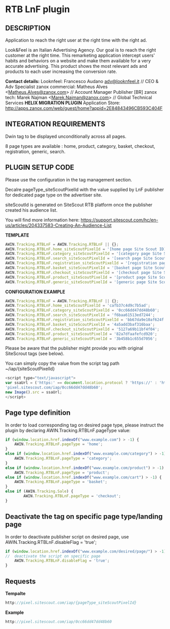 # RTB LnF plugin

## DESCRIPTION

Application to reach the right user at the right time with the right ad.

Look&Feel is an Italian Advertising Agency. Our goal is to reach the
right customer at the right time. This remarketing application intercept
users' habits and behaviors on a website and make them available for a
very accurate advertising. This product shows the most relevant ads and
products to each user increasing the conversion rate.

**Contact details:**
Looknfeel: Francesco Audano adv@looknfeel.it // CEO & Adv Specialist
zanox commercial: Matheus Alves \<Matheus.Alves@zanox.com\> // Account
Manager Publisher \[BR\]
zanox tech: Marek Najman \<Marek.Najman@zanox.com\> // Global Technical
Services
**HELIX MIGRATION PLUGIN**
Application Store:
<http://apps.zanox.com/web/guest/home?appid=2E84843496CB593C404F>

## INTEGRATION REQUIREMENTS

Dwin tag to be displayed unconditionally across all pages.

8 page types are available : home, product, category, basket, checkout,
registration, generic, search.

## PLUGIN SETUP CODE

Please use the configuration in the tag management section.

Decalre pageType_siteScoutPixelId with the value supplied by LnF
publisher for dedicated page type on the advertiser site.

siteScoutId is generated on SiteScout RTB platform once the publisher
created his audience list.

You will find more information here:
<https://support.sitescout.com/hc/en-us/articles/204337583-Creating-An-Audience-List>

**TEMPLATE**


``` javascript
AWIN.Tracking.RTBLnF = AWIN.Tracking.RTBLnF || {};
AWIN.Tracking.RTBLnF.home_siteScoutPixelId = '[home page Site Scout ID]';
AWIN.Tracking.RTBLnF.category_siteScoutPixelId = '[category page Site Scout ID]';
AWIN.Tracking.RTBLnF.search_siteScoutPixelId = '[search page Site Scout ID]';
AWIN.Tracking.RTBLnF.registration_siteScoutPixelId = '[registration page Site Scout ID]';
AWIN.Tracking.RTBLnF.basket_siteScoutPixelId = '[basket page Site Scout ID]';
AWIN.Tracking.RTBLnF.checkout_siteScoutPixelId = '[checkout page Site Scout ID]';
AWIN.Tracking.RTBLnF.product_siteScoutPixelId = '[product page Site Scout ID]';
AWIN.Tracking.RTBLnF.generic_siteScoutPixelId = '[generic page Site Scout ID]';
```



**CONFIGURATION EXAMPLE**


``` javascript
AWIN.Tracking.RTBLnF = AWIN.Tracking.RTBLnF || {};
AWIN.Tracking.RTBLnF.home_siteScoutPixelId = 'cafb37c4d9c7b5ad';
AWIN.Tracking.RTBLnF.category_siteScoutPixelId = '0cc66dd47dd48b60';
AWIN.Tracking.RTBLnF.search_siteScoutPixelId = 'f6baa61513ed7244';
AWIN.Tracking.RTBLnF.registration_siteScoutPixelId = 'bb67da9e10af624f';
AWIN.Tracking.RTBLnF.basket_siteScoutPixelId = '4a5add3baf316baa';
AWIN.Tracking.RTBLnF.checkout_siteScoutPixelId = '5127a69b11bf4f04';
AWIN.Tracking.RTBLnF.product_siteScoutPixelId = '82a7dfaafefcd920';
AWIN.Tracking.RTBLnF.generic_siteScoutPixelId = '3b458b1c655d7056';
```



Please be aware that the publisher might provide you with original
SiteScrout tags (see below).

You can simply copy the value from the script tag path
~/iap/{siteScoutPixelId}


``` javascript
<script type="text/javascript">
var ssaUrl = ('https:' == document.location.protocol ? 'https://' : 'http://') +
'pixel.sitescout.com/iap/0cc66dd47dd48b60';
new Image().src = ssaUrl;
</script>
```




## Page type definition

In order to load corresponding tag on desired page type, please instruct
the plugin by declaring AWIN.Tracking.RTBLnF.pageType value:


``` javascript
if (window.location.href.indexOf("www.example.com") > -1) {
    AWIN.Tracking.RTBLnF.pageType = 'home';
}
else if (window.location.href.indexOf("www.example.com/category") > -1) {
    AWIN.Tracking.RTBLnF.pageType = 'category';
}
else if (window.location.href.indexOf("www.example.com/product") > -1) {
    AWIN.Tracking.RTBLnF.pageType = 'product';
else if (window.location.href.indexOf("www.example.com/cart") > -1) {
    AWIN.Tracking.RTBLnF.pageType = 'basket';
}
else if (AWIN.Tracking.Sale) {
        AWIN.Tracking.RTBLnF.pageType = 'checkout';
}
```




## Deactivate the tag on specific page type/landing page

In order to deactivate publisher script on desired page, use
AWIN.Tracking.RTBLnF.disableFlag = 'true';


``` javascript
if (window.location.href.indexOf("www.example.com/desired/page/") > -1) {
//  deactivate the script on specific page
    AWIN.Tracking.RTBLnF.disableFlag = 'true';
}
```




## Requests

**Tempalte**


``` javascript
http://pixel.sitescout.com/iap/{pageType_siteScoutPixelId}
```



**Example**


``` javascript
http://pixel.sitescout.com/iap/0cc66dd47dd48b60
```


